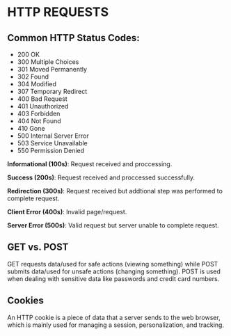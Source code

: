 # HTTP REQUESTS

## Common HTTP Status Codes:

- 200 OK
- 300 Multiple Choices
- 301 Moved Permanently
- 302 Found
- 304 Modified
- 307 Temporary Redirect
- 400 Bad Request
- 401 Unauthorized
- 403 Forbidden
- 404 Not Found
- 410 Gone
- 500 Internal Server Error
- 503 Service Unavailable
- 550 Permission Denied

**Informational (100s)**: Request received and proccessing.

**Success (200s)**: Request received and proccessed successfully.

**Redirection (300s)**: Request received but addtional step was performed to complete request.

**Client Error (400s)**: Invalid page/request.

**Server Error (500s)**: Valid request but server unable to complete request.

## GET vs. POST

GET requests data/used for safe actions (viewing something) while POST submits data/used for unsafe actions (changing something).  POST is used when dealing with sensitive data like passwords and credit card numbers.

## Cookies

An HTTP cookie is a piece of data that a server sends to the web browser, which is mainly used for managing a session, personalization, and tracking.